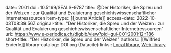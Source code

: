 date:: 2001
doi:: 10.5169/SEALS-9787
title:: @Der Historiker, die Spreu und der Weizen : zur Qualität und Evaluierung geschichtswissenschaftlicher Internetressourcen
item-type:: [[journalArticle]]
access-date:: 2022-10-03T08:39:56Z
original-title:: "Der Historiker, die Spreu und der Weizen : zur Qualität und Evaluierung geschichtswissenschaftlicher Internetressourcen"
url:: https://www.e-periodica.ch/digbib/view?pid=gui-001:2001:12::186
short-title:: "Der Historiker, die Spreu und der Weizen"
authors:: [[Wilfried Enderle]]
library-catalog:: DOI.org (Datacite)
links:: [Local library](zotero://select/groups/2386895/items/7AGAQBMU), [Web library](https://www.zotero.org/groups/2386895/items/7AGAQBMU)
